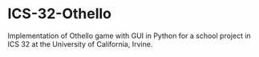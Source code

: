# ICS-32-Othello
Implementation of Othello game with GUI in Python for a school project in ICS 32 at the University of California, Irvine.
